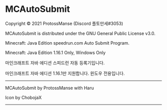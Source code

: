 # MCAutoSubmit

Copyright © 2021 ProtossManse (Discord 플토만세#3053)

MCAutoSubmit is distributed under the GNU General Public License v3.0.

Minecraft: Java Edition speedrun.com Auto Submit Program.

Minecraft: Java Edition 1.16.1 Only, Windows Only

마인크래프트 자바 에디션 스피드런 자동 등록기입니다.

마인크래프트 자바 에디션 1.16.1만 지원합니다. 윈도우 전용입니다.

---

MCAutoSubmit by ProtossManse with Haru

Icon by ChobojaX

---
